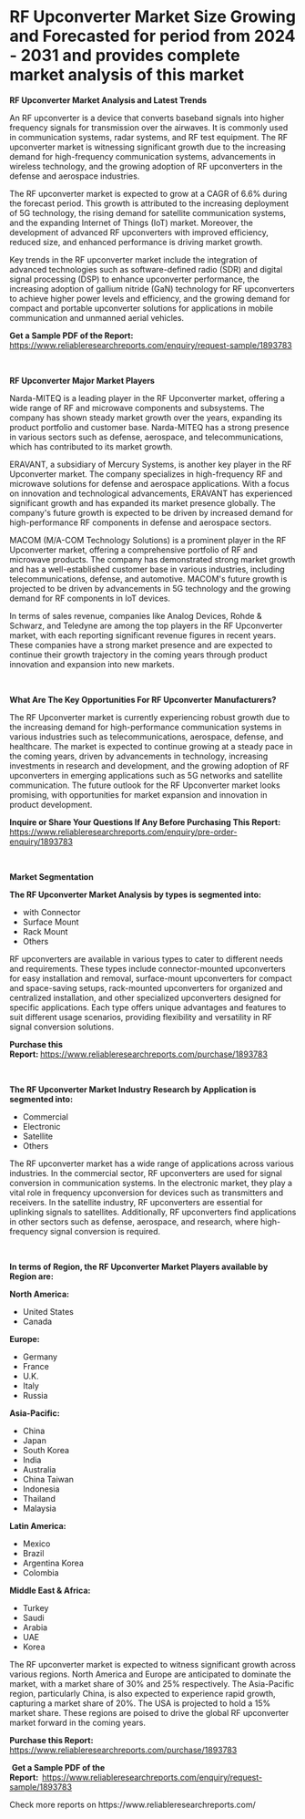 <p><h1>RF Upconverter Market Size Growing and Forecasted for period from 2024 - 2031 and provides complete market analysis of this market</h1></p><p><strong>RF Upconverter Market Analysis and Latest Trends</strong></p>
<p><p>An RF upconverter is a device that converts baseband signals into higher frequency signals for transmission over the airwaves. It is commonly used in communication systems, radar systems, and RF test equipment. The RF upconverter market is witnessing significant growth due to the increasing demand for high-frequency communication systems, advancements in wireless technology, and the growing adoption of RF upconverters in the defense and aerospace industries.</p><p>The RF upconverter market is expected to grow at a CAGR of 6.6% during the forecast period. This growth is attributed to the increasing deployment of 5G technology, the rising demand for satellite communication systems, and the expanding Internet of Things (IoT) market. Moreover, the development of advanced RF upconverters with improved efficiency, reduced size, and enhanced performance is driving market growth.</p><p>Key trends in the RF upconverter market include the integration of advanced technologies such as software-defined radio (SDR) and digital signal processing (DSP) to enhance upconverter performance, the increasing adoption of gallium nitride (GaN) technology for RF upconverters to achieve higher power levels and efficiency, and the growing demand for compact and portable upconverter solutions for applications in mobile communication and unmanned aerial vehicles.</p></p>
<p><strong>Get a Sample PDF of the Report:&nbsp;</strong> <a href="https://www.reliableresearchreports.com/enquiry/request-sample/1893783">https://www.reliableresearchreports.com/enquiry/request-sample/1893783</a></p>
<p>&nbsp;</p>
<p><strong>RF Upconverter Major Market Players</strong></p>
<p><p>Narda-MITEQ is a leading player in the RF Upconverter market, offering a wide range of RF and microwave components and subsystems. The company has shown steady market growth over the years, expanding its product portfolio and customer base. Narda-MITEQ has a strong presence in various sectors such as defense, aerospace, and telecommunications, which has contributed to its market growth.</p><p>ERAVANT, a subsidiary of Mercury Systems, is another key player in the RF Upconverter market. The company specializes in high-frequency RF and microwave solutions for defense and aerospace applications. With a focus on innovation and technological advancements, ERAVANT has experienced significant growth and has expanded its market presence globally. The company's future growth is expected to be driven by increased demand for high-performance RF components in defense and aerospace sectors.</p><p>MACOM (M/A-COM Technology Solutions) is a prominent player in the RF Upconverter market, offering a comprehensive portfolio of RF and microwave products. The company has demonstrated strong market growth and has a well-established customer base in various industries, including telecommunications, defense, and automotive. MACOM's future growth is projected to be driven by advancements in 5G technology and the growing demand for RF components in IoT devices.</p><p>In terms of sales revenue, companies like Analog Devices, Rohde & Schwarz, and Teledyne are among the top players in the RF Upconverter market, with each reporting significant revenue figures in recent years. These companies have a strong market presence and are expected to continue their growth trajectory in the coming years through product innovation and expansion into new markets.</p></p>
<p>&nbsp;</p>
<p><strong>What Are The Key Opportunities For RF Upconverter Manufacturers?</strong></p>
<p><p>The RF Upconverter market is currently experiencing robust growth due to the increasing demand for high-performance communication systems in various industries such as telecommunications, aerospace, defense, and healthcare. The market is expected to continue growing at a steady pace in the coming years, driven by advancements in technology, increasing investments in research and development, and the growing adoption of RF upconverters in emerging applications such as 5G networks and satellite communication. The future outlook for the RF Upconverter market looks promising, with opportunities for market expansion and innovation in product development.</p></p>
<p><strong>Inquire or Share Your Questions If Any Before Purchasing This Report:</strong> <a href="https://www.reliableresearchreports.com/enquiry/pre-order-enquiry/1893783">https://www.reliableresearchreports.com/enquiry/pre-order-enquiry/1893783</a></p>
<p>&nbsp;</p>
<p><strong>Market Segmentation</strong></p>
<p><strong>The RF Upconverter Market Analysis by types is segmented into:</strong></p>
<p><ul><li>with Connector</li><li>Surface Mount</li><li>Rack Mount</li><li>Others</li></ul></p>
<p><p>RF upconverters are available in various types to cater to different needs and requirements. These types include connector-mounted upconverters for easy installation and removal, surface-mount upconverters for compact and space-saving setups, rack-mounted upconverters for organized and centralized installation, and other specialized upconverters designed for specific applications. Each type offers unique advantages and features to suit different usage scenarios, providing flexibility and versatility in RF signal conversion solutions.</p></p>
<p><strong>Purchase this Report:&nbsp;</strong><a href="https://www.reliableresearchreports.com/purchase/1893783">https://www.reliableresearchreports.com/purchase/1893783</a></p>
<p>&nbsp;</p>
<p><strong>The RF Upconverter Market Industry Research by Application is segmented into:</strong></p>
<p><ul><li>Commercial</li><li>Electronic</li><li>Satellite</li><li>Others</li></ul></p>
<p><p>The RF upconverter market has a wide range of applications across various industries. In the commercial sector, RF upconverters are used for signal conversion in communication systems. In the electronic market, they play a vital role in frequency upconversion for devices such as transmitters and receivers. In the satellite industry, RF upconverters are essential for uplinking signals to satellites. Additionally, RF upconverters find applications in other sectors such as defense, aerospace, and research, where high-frequency signal conversion is required.</p></p>
<p>&nbsp;</p>
<p><strong>In terms of Region, the RF Upconverter Market Players available by Region are:</strong></p>
<p>
    <p> <strong> North America: </strong>
        <ul>
            <li>United States</li>
            <li>Canada</li>
        </ul>
        </p> 
    <p> <strong> Europe: </strong>
        <ul>
            <li>Germany</li>
            <li>France</li>
            <li>U.K.</li>
            <li>Italy</li>
            <li>Russia</li>
        </ul>
        </p> 
    <p> <strong> Asia-Pacific: </strong>
        <ul>
            <li>China</li>
            <li>Japan</li>
            <li>South Korea</li>
            <li>India</li>
            <li>Australia</li>
            <li>China Taiwan</li>
            <li>Indonesia</li>
            <li>Thailand</li>
            <li>Malaysia</li>
        </ul>
        </p> 
    <p> <strong> Latin America: </strong>
        <ul>
            <li>Mexico</li>
            <li>Brazil</li>
            <li>Argentina Korea</li>
            <li>Colombia</li>
        </ul>
        </p> 
    <p> <strong> Middle East & Africa: </strong>
        <ul>
            <li>Turkey</li>
            <li>Saudi</li>
            <li>Arabia</li>
            <li>UAE</li>
            <li>Korea</li>
        </ul>
    </p>
    </p>
<p><p>The RF upconverter market is expected to witness significant growth across various regions. North America and Europe are anticipated to dominate the market, with a market share of 30% and 25% respectively. The Asia-Pacific region, particularly China, is also expected to experience rapid growth, capturing a market share of 20%. The USA is projected to hold a 15% market share. These regions are poised to drive the global RF upconverter market forward in the coming years.</p></p>
<p><strong>Purchase this Report: </strong><a href="https://www.reliableresearchreports.com/purchase/1893783">https://www.reliableresearchreports.com/purchase/1893783</a></p>
<p>&nbsp;<strong>Get a Sample PDF of the Report:&nbsp;&nbsp;</strong><a href="https://www.reliableresearchreports.com/enquiry/request-sample/1893783">https://www.reliableresearchreports.com/enquiry/request-sample/1893783</a></p>
<p><strong></strong></p>
<p>Check more reports on https://www.reliableresearchreports.com/</p>